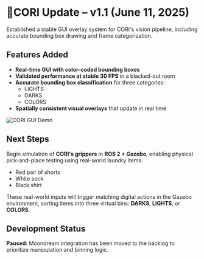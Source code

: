 # 📢CORI Update – v1.1 (June 11, 2025)

Established a stable GUI overlay system for CORI's vision pipeline, including accurate bounding box drawing and frame categorization.

## Features Added

- **Real-time GUI with color-coded bounding boxes**
- **Validated performance at stable 30 FPS** in a blacked-out room
- **Accurate bounding box classification** for three categories:
  - LIGHTS
  - DARKS
  - COLORS
- **Spatially consistent visual overlays** that update in real time

![CORI GUI Demo](https://github.com/J-Uptegraph/CORI/blob/main/assets/gifs/openCV_GUI_Darkroom_Test.gif)

## Next Steps

Begin simulation of **CORI's grippers** in **ROS 2 + Gazebo**, enabling physical pick-and-place testing using real-world laundry items:

- Red pair of shorts
- White sock
- Black shirt

These real-world inputs will trigger matching digital actions in the Gazebo environment, sorting items into three virtual bins: **DARKS**, **LIGHTS**, or **COLORS**.

## Development Status

**Paused:** Moondream integration has been moved to the backlog to prioritize manipulation and binning logic.
